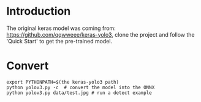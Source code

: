 # Introduction 
The original keras model was coming from: https://github.com/qqwweee/keras-yolo3, clone the project and follow the 'Quick Start' to get the pre-trained model.

# Convert
```
export PYTHONPATH=$(the keras-yolo3 path) 
python yolov3.py -c  # convert the model into the ONNX
python yolov3.py data/test.jpg # run a detect example
```
